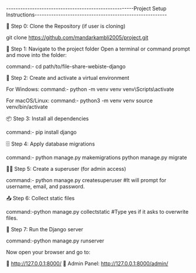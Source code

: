 ------------------------------------------------------Project Setup Instructions--------------------------------------------------------

🔧 Step 0: Clone the Repository (if user is cloning)

git clone https://github.com/mandarkambli2005/project.git


📁 Step 1: Navigate to the project folder
Open a terminal or command prompt and move into the folder:

command:- cd path/to/file-share-webiste-django


🐍 Step 2: Create and activate a virtual environment

For Windows:
command:- python -m venv venv venv\Scripts\activate

For macOS/Linux:
command:- python3 -m venv venv source venv/bin/activate


📦 Step 3: Install all dependencies

command:- pip install django


🗄️ Step 4: Apply database migrations

command:- python manage.py makemigrations
          python manage.py migrate


🧑‍💼 Step 5: Create a superuser (for admin access)

command:- python manage.py createsuperuser
#It will prompt for username, email, and password.


📤 Step 6: Collect static files

command:-python manage.py collectstatic
#Type yes if it asks to overwrite files.


🚀 Step 7: Run the Django server

command:-python manage.py runserver

Now open your browser and go to:

🔗 http://127.0.0.1:8000/
🔗 Admin Panel: http://127.0.0.1:8000/admin/




